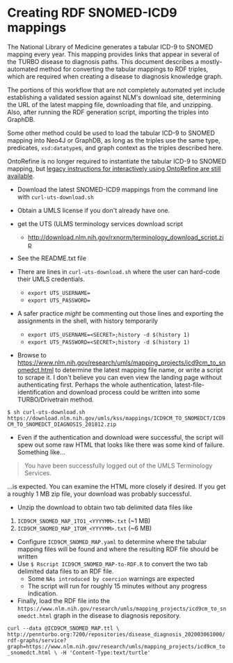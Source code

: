 # Creating RDF SNOMED-ICD9 mappings

The National Library of Medicine generates a tabular ICD-9 to SNOMED mapping every year. This mapping provides links that appear in several of the TURBO disease to diagnosis paths. This document describes a mostly-automated method for converting the tabular mappings to RDF triples, which are required when creating a disease to diagnosis knowledge graph.

The portions of this workflow that are not completely automated yet include establishing a validated session against NLM's download site, determining the URL of the latest mapping file, downloading that file, and unzipping. Also, after running the RDF generation script, importing the triples into GraphDB.

Some other method could be used to load the tabular ICD-9 to SNOMED mapping into Neo4J or GraphDB, as long as the triples use the same type, predicates, `xsd:datatype`s, and graph context as the triples described here.

OntoRefine is no longer required to instantiate the tabular ICD-9 to SNOMED mapping, but [legacy instructions for interactively using OntoRefine are still available](old/OntoRefine_ICD9CM_SNOMED_mapping_to_RDF.md).

- Download the latest SNOMED-ICD9 mappings from the command line with `curl-uts-download.sh` 

- Obtain a UMLS license if you don't already have one. 
- get the UTS (ULMS terminology services download script 
  -  http://download.nlm.nih.gov/rxnorm/terminology_download_script.zip

- See the README.txt file

- There are lines in `curl-uts-download.sh` where the user can hard-code their UMLS credentials.
    - `export UTS_USERNAME=`
    - `export UTS_PASSWORD=`
    
- A safer practice _might_ be commenting out those lines and exporting the assignments in the shell, with history temporarily 
    - `export UTS_USERNAME=<SECRET>;history -d $(history 1)`
    - `export UTS_PASSWORD=<SECRET>;history -d $(history 1)`
    
- Browse to https://www.nlm.nih.gov/research/umls/mapping_projects/icd9cm_to_snomedct.html to determine the latest mapping file name, or write a script to scrape it. I don't believe you can even view the landing page without authenticating first. Perhaps the whole authentication, latest-file-identification and download process could be written into some TURBO/Drivetrain method.

`$ sh curl-uts-download.sh https://download.nlm.nih.gov/umls/kss/mappings/ICD9CM_TO_SNOMEDCT/ICD9CM_TO_SNOMEDCT_DIAGNOSIS_201812.zip`

- Even if the authentication and download were successful, the script will spew out some raw HTML that looks like there was some kind of failure. Something like...

> You have been successfully logged out of the UMLS Terminology Services.

...is expected. You can examine the HTML more closely if desired. If you get a roughly 1 MB zip file, your download was probably successful.

- Unzip the download to obtain two tab delimited data files like

 1. `ICD9CM_SNOMED_MAP_1TO1_<YYYYMM>.txt` (~1 MB)
 2. `ICD9CM_SNOMED_MAP_1TOM_<YYYYMM>.txt` (~6 MB)

- Configure `ICD9CM_SNOMED_MAP.yaml` to determine where the tabular mapping files will be found and where the resulting RDF file should be written
- Use `$ Rscript ICD9CM_SNOMED_MAP-to-RDF.R` to convert the two tab delimited data files to an RDF file. 
    - Some `NAs introduced by coercion` warnings are expected
    - The script will run for roughly 15 minutes without any progress indication.
- Finally, load the RDF file into the `https://www.nlm.nih.gov/research/umls/mapping_projects/icd9cm_to_snomedct.html` graph in the disease to diagnosis repository. 

`curl --data @ICD9CM_SNOMED_MAP.ttl \
http://pennturbo.org:7200/repositories/disease_diagnosis_202003061000/rdf-graphs/service?graph=https://www.nlm.nih.gov/research/umls/mapping_projects/icd9cm_to_snomedct.html \
-H 'Content-Type:text/turtle'`
